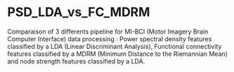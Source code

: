 # PSD_LDA_vs_FC_MDRM
Comparaison of 3 differents pipeline for MI-BCI (Motor Imagery Brain Computer Interface) data processing : Power spectral density features classified by a LDA (Linear Discriminant Analysis), Functional connectivity features classified by a MDRM (Minimum Distance to the Riemannian Mean) and node strength features classified by a LDA.
